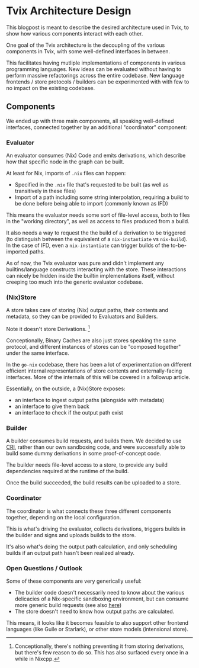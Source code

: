 # Tvix Architecture Design

This blogpost is meant to describe the desired architecture used in Tvix, to show how various components interact with each other.

One goal of the Tvix architecture is the decoupling of the various components in Tvix, with some well-defined interfaces in between.

This facilitates having mutliple implementations of components in various programming languages. New ideas can be evaluated without having to perform massive refactorings across the entire codebase. New language frontends / store protocols / builders can be experimented with with few to no impact on the existing codebase.

## Components
We ended up with three main components, all speaking well-defined interfaces, connected together by an additional "coordinator" component:

### Evaluator
An evaluator consumes (Nix) Code and emits derivations, which describe how that specific node in the graph can be built.

At least for Nix, imports of `.nix` files can happen:

 - Specified in the `.nix` file that's requested to be built (as well as transitively in these files)
 - Import of a path including some string interpolation, requiring a build to be done before being able to import (commonly known as IFD)

This means the evaluator needs some sort of file-level access, both to files in the "working directory", as well as access to files produced from a build.

It also needs a way to request the the build of a derivation to be triggered (to distinguish between the equivalent of a `nix-instantiate` vs `nix-build`). In the case of IFD, even a `nix-instantiate` can trigger builds of the to-be-imported paths.

As of now, the Tvix evaluator was pure and didn't implement any builtins/language constructs interacting with the store. These interactions can nicely be hidden inside the builtin implementations itself, without creeping too much into the generic evaluator codebase.

### (Nix)Store
A store takes care of storing (Nix) output paths, their contents and metadata, so they can be provided to Evaluators and Builders.

Note it doesn't store Derivations. [^store-no-drv]

Conceptionally, Binary Caches are also just stores speaking the same protocol, and different instances of stores can be "composed together" under the same interface.

In the `go-nix` codebase, there has been a lot of experimentation on different efficient internal representations of store contents and externally-facing interfaces. More of the internals of this will be covered in a followup article.

Essentially, on the outside, a (Nix)Store exposes:
 - an interface to ingest output paths (alongside with metadata)
 - an interface to give them back
 - an interface to check if the output path exist

### Builder
A builder consumes build requests, and builds them. We decided to use [CRI](https://kubernetes.io/docs/concepts/architecture/cri/), rather than our own sandboxing code, and were successfully able to build some dummy derivations in some proof-of-concept code.

The builder needs file-level access to a store, to provide any build dependencies required at the runtime of the build.

Once the build succeeded, the build results can be uploaded to a store.

### Coordinator
The coordinator is what connects these three different components together, depending on the local configuration.

This is what's driving the evaluator, collects derivations, triggers builds in the builder and signs and uploads builds to the store.

It's also what's doing the output path calculation, and only scheduling builds if an output path hasn't been realized already.


### Open Questions / Outlook
Some of these components are very generically useful:

 - The builder code doesn't necessarily need to know about the various delicacies of a Nix-specific sandboxing environment, but can consume more generic build requests (see also [here](https://discourse.nixos.org/t/a-proposal-for-replacing-the-nix-worker-protocol/20926/22))
 - The store doesn't need to know how output paths are calculated.

This means, it looks like it becomes feasible to also support other frontend languages (like Guile or Starlark), or other store models (intensional store).


[^store-no-drv]: Conceptionally, there's nothing preventing it from storing derivations, but there's few reason to do so. This has also surfaced every once in a while in Nixcpp.
